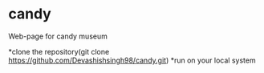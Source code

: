 # candy
Web-page for candy museum

*clone the repository(git clone https://github.com/Devashishsingh98/candy.git)
*run on your local system
